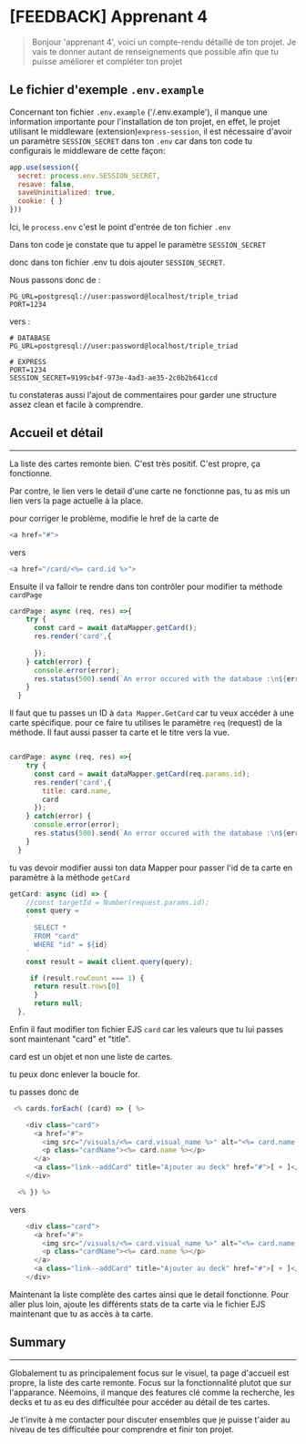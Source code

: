 # [FEEDBACK] Apprenant 4

> Bonjour 'apprenant 4', voici un compte-rendu détaillé de ton projet.
Je vais te donner autant de renseignements que possible afin que tu puisse améliorer et compléter ton projet


## Le fichier d'exemple `.env.example`

Concernant ton fichier `.env.example` ('/.env.example'), il manque une information importante pour l'installation de ton projet, en effet, le projet utilisant le middleware (extension)`express-session`, il est nécessaire d'avoir un paramètre `SESSION_SECRET` dans ton `.env` 
car dans ton code tu configurais le middleware de cette façon:

```js
app.use(session({
  secret: process.env.SESSION_SECRET,
  resave: false,
  saveUninitialized: true,
  cookie: { }
}))
```

Ici, le `process.env` c'est le point d'entrée de ton fichier `.env`

Dans ton code je constate que tu appel le paramètre `SESSION_SECRET`

donc dans ton fichier .env tu dois ajouter `SESSION_SECRET`.

Nous passons donc de :

```env
PG_URL=postgresql://user:password@localhost/triple_triad
PORT=1234
```

vers :

```env
# DATABASE
PG_URL=postgresql://user:password@localhost/triple_triad

# EXPRESS
PORT=1234
SESSION_SECRET=9199cb4f-973e-4ad3-ae35-2c0b2b641ccd
```

tu constateras aussi l'ajout de commentaires pour garder une structure assez clean et facile à comprendre.

## Accueil et détail
---

La liste des cartes remonte bien. C'est très positif.
C'est propre, ça fonctionne.

Par contre, le lien vers le detail d'une carte ne fonctionne pas, tu as mis un lien vers la page actuelle à la place.

pour corriger le problème, modifie le href de la carte de

```js
<a href="#">
```

vers

```js
<a href="/card/<%= card.id %>">
```

Ensuite il va falloir te rendre dans ton contrôler pour modifier ta méthode `cardPage`

```js
cardPage: async (req, res) =>{
    try {
      const card = await dataMapper.getCard();
      res.render('card',{
      
      });
    } catch(error) {
      console.error(error);
      res.status(500).send(`An error occured with the database :\n${error.message}`);
    }
  }
```

Il faut que tu passes un ID à `data Mapper.GetCard` car tu veux accéder à une carte spécifique.
pour ce faire tu utilises le paramètre `req` (request) de la méthode. Il faut aussi passer ta carte et le titre vers la vue.

```js

cardPage: async (req, res) =>{
    try {
      const card = await dataMapper.getCard(req.params.id);
      res.render('card',{
        title: card.name,
        card
      });
    } catch(error) {
      console.error(error);
      res.status(500).send(`An error occured with the database :\n${error.message}`);
    }
  }
```

tu vas devoir modifier aussi ton data Mapper pour passer l'id de ta carte en paramètre à la méthode `getCard`

```js
getCard: async (id) => {
    //const targetId = Number(request.params.id);
    const query =
    `
      SELECT *
      FROM "card"
      WHERE "id" = ${id}
    `
    const result = await client.query(query);

     if (result.rowCount === 1) {
      return result.rows[0] 
      } 
      return null;
  },
```

Enfin il faut modifier ton fichier EJS `card` car les valeurs que tu lui passes sont maintenant "card" et "title".

card est un objet et non une liste de cartes.

tu peux donc enlever la boucle for.

tu passes donc de

```js
 <% cards.forEach( (card) => { %>

    <div class="card">
      <a href="#">
        <img src="/visuals/<%= card.visual_name %>" alt="<%= card.name %> illustration">
        <p class="cardName"><%= card.name %></p>
      </a>
      <a class="link--addCard" title="Ajouter au deck" href="#">[ + ]</a>
    </div>

  <% }) %>
```

vers

```js
    <div class="card">
      <a href="#">
        <img src="/visuals/<%= card.visual_name %>" alt="<%= card.name %> illustration">
        <p class="cardName"><%= card.name %></p>
      </a>
      <a class="link--addCard" title="Ajouter au deck" href="#">[ + ]</a>
    </div>
```

Maintenant la liste complète des cartes ainsi que le detail fonctionne.
Pour aller plus loin, ajoute les différents stats de ta carte via le fichier EJS maintenant que tu as accès à ta carte.


## Summary
---

Globalement tu as principalement focus sur le visuel, ta page d'accueil est propre, la liste des carte remonte. Focus sur la fonctionnalité plutot que sur l'apparance.
Néemoins, il manque des features clé comme la recherche, les decks et tu as eu des difficultée pour accéder au détail de tes cartes.

Je t'invite à me contacter pour discuter ensembles que je puisse t'aider au niveau de tes difficultée pour comprendre et finir ton projet.

